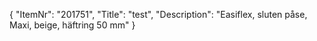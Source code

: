 {
  "ItemNr": "201751",
  "Title": "test",
  "Description": "Easiflex, sluten påse, Maxi, beige, häftring 50 mm"
}